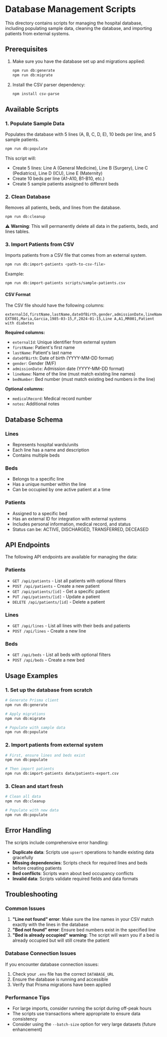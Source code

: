 # Database Management Scripts

This directory contains scripts for managing the hospital database, including populating sample data, cleaning the database, and importing patients from external systems.

## Prerequisites

1. Make sure you have the database set up and migrations applied:
   ```bash
   npm run db:generate
   npm run db:migrate
   ```

2. Install the CSV parser dependency:
   ```bash
   npm install csv-parse
   ```

## Available Scripts

### 1. Populate Sample Data

Populates the database with 5 lines (A, B, C, D, E), 10 beds per line, and 5 sample patients.

```bash
npm run db:populate
```

This script will:
- Create 5 lines: Line A (General Medicine), Line B (Surgery), Line C (Pediatrics), Line D (ICU), Line E (Maternity)
- Create 10 beds per line (A1-A10, B1-B10, etc.)
- Create 5 sample patients assigned to different beds

### 2. Clean Database

Removes all patients, beds, and lines from the database.

```bash
npm run db:cleanup
```

⚠️ **Warning**: This will permanently delete all data in the patients, beds, and lines tables.

### 3. Import Patients from CSV

Imports patients from a CSV file that comes from an external system.

```bash
npm run db:import-patients <path-to-csv-file>
```

Example:
```bash
npm run db:import-patients scripts/sample-patients.csv
```

#### CSV Format

The CSV file should have the following columns:

```csv
externalId,firstName,lastName,dateOfBirth,gender,admissionDate,lineName,bedNumber,medicalRecord,notes
EXT001,Maria,Garcia,1985-03-15,F,2024-01-15,Line A,A1,MR001,Patient with diabetes
```

**Required columns:**
- `externalId`: Unique identifier from external system
- `firstName`: Patient's first name
- `lastName`: Patient's last name
- `dateOfBirth`: Date of birth (YYYY-MM-DD format)
- `gender`: Gender (M/F)
- `admissionDate`: Admission date (YYYY-MM-DD format)
- `lineName`: Name of the line (must match existing line names)
- `bedNumber`: Bed number (must match existing bed numbers in the line)

**Optional columns:**
- `medicalRecord`: Medical record number
- `notes`: Additional notes

## Database Schema

### Lines
- Represents hospital wards/units
- Each line has a name and description
- Contains multiple beds

### Beds
- Belongs to a specific line
- Has a unique number within the line
- Can be occupied by one active patient at a time

### Patients
- Assigned to a specific bed
- Has an external ID for integration with external systems
- Includes personal information, medical record, and status
- Status can be: ACTIVE, DISCHARGED, TRANSFERRED, DECEASED

## API Endpoints

The following API endpoints are available for managing the data:

### Patients
- `GET /api/patients` - List all patients with optional filters
- `POST /api/patients` - Create a new patient
- `GET /api/patients/[id]` - Get a specific patient
- `PUT /api/patients/[id]` - Update a patient
- `DELETE /api/patients/[id]` - Delete a patient

### Lines
- `GET /api/lines` - List all lines with their beds and patients
- `POST /api/lines` - Create a new line

### Beds
- `GET /api/beds` - List all beds with optional filters
- `POST /api/beds` - Create a new bed

## Usage Examples

### 1. Set up the database from scratch

```bash
# Generate Prisma client
npm run db:generate

# Apply migrations
npm run db:migrate

# Populate with sample data
npm run db:populate
```

### 2. Import patients from external system

```bash
# First, ensure lines and beds exist
npm run db:populate

# Then import patients
npm run db:import-patients data/patients-export.csv
```

### 3. Clean and start fresh

```bash
# Clean all data
npm run db:cleanup

# Populate with new data
npm run db:populate
```

## Error Handling

The scripts include comprehensive error handling:

- **Duplicate data**: Scripts use `upsert` operations to handle existing data gracefully
- **Missing dependencies**: Scripts check for required lines and beds before creating patients
- **Bed conflicts**: Scripts warn about bed occupancy conflicts
- **Invalid data**: Scripts validate required fields and data formats

## Troubleshooting

### Common Issues

1. **"Line not found" error**: Make sure the line names in your CSV match exactly with the lines in the database
2. **"Bed not found" error**: Ensure bed numbers exist in the specified line
3. **"Bed is already occupied" warning**: The script will warn you if a bed is already occupied but will still create the patient

### Database Connection Issues

If you encounter database connection issues:

1. Check your `.env` file has the correct `DATABASE_URL`
2. Ensure the database is running and accessible
3. Verify that Prisma migrations have been applied

### Performance Tips

- For large imports, consider running the script during off-peak hours
- The scripts use transactions where appropriate to ensure data consistency
- Consider using the `--batch-size` option for very large datasets (future enhancement) 